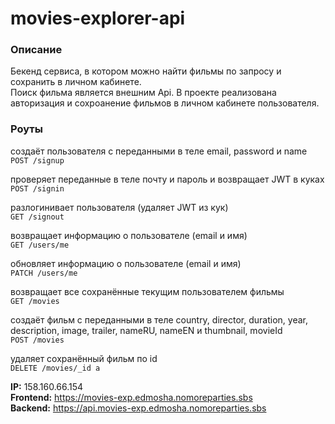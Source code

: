 # movies-explorer-api

### Описание
Бекенд сервиса, в котором можно найти фильмы по запросу и сохранить в личном кабинете. <br>
Поиск фильма является внешним Api. В проекте реализована авторизация и сохроанение фильмов в личном кабинете пользователя.

### Роуты
создаёт пользователя с переданными в теле email, password и name <br>
`POST /signup`

проверяет переданные в теле почту и пароль и возвращает JWT в куках <br>
`POST /signin`

разлогинивает пользователя (удаляет JWT из кук) <br>
`GET /signout`

возвращает информацию о пользователе (email и имя) <br>
`GET /users/me`

обновляет информацию о пользователе (email и имя) <br>
`PATCH /users/me`

возвращает все сохранённые текущим пользователем фильмы <br>
`GET /movies`

создаёт фильм с переданными в теле country, director, duration, year, 
description, image, trailer, nameRU, nameEN и thumbnail, movieId <br>
`POST /movies`

удаляет сохранённый фильм по id <br>
`DELETE /movies/_id a`

**IP:** 158.160.66.154 <br>
**Frontend:** https://movies-exp.edmosha.nomoreparties.sbs <br>
**Backend:** https://api.movies-exp.edmosha.nomoreparties.sbs <br>

